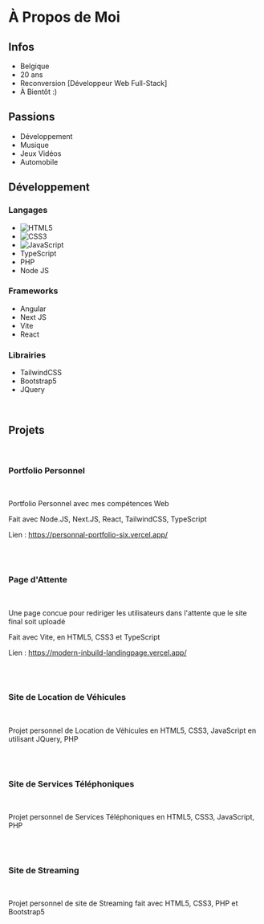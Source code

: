 # À Propos de Moi

## Infos

- Belgique
- 20 ans
- Reconversion [Développeur Web Full-Stack]
- À Bientôt :)

## Passions

- Développement
- Musique
- Jeux Vidéos
- Automobile

## Développement

### Langages

- ![HTML5](https://img.shields.io/badge/html5-%23E34F26.svg?style=for-the-badge&logo=html5&logoColor=white)
- ![CSS3](https://img.shields.io/badge/css3-%231572B6.svg?style=for-the-badge&logo=css3&logoColor=white)
- ![JavaScript](https://img.shields.io/badge/javascript-%23323330.svg?style=for-the-badge&logo=javascript&logoColor=%23F7DF1E)
- TypeScript
- PHP
- Node JS

### Frameworks

- Angular
- Next JS
- Vite
- React

### Librairies

- TailwindCSS
- Bootstrap5
- JQuery
  
<br>

## Projets
<br>

### Portfolio Personnel
<br>

Portfolio Personnel avec mes compétences Web

Fait avec Node.JS, Next.JS, React, TailwindCSS, TypeScript

Lien : https://personnal-portfolio-six.vercel.app/

<br><br>

### Page d'Attente
<br>

Une page concue pour rediriger les utilisateurs dans l'attente que le site final soit uploadé

Fait avec Vite, en HTML5, CSS3 et TypeScript

Lien : https://modern-inbuild-landingpage.vercel.app/

<br><br>

### Site de Location de Véhicules
<br>

Projet personnel de Location de Véhicules en HTML5, CSS3, JavaScript en utilisant JQuery, PHP

<br><br>

### Site de Services Téléphoniques
<br>

Projet personnel de Services Téléphoniques en HTML5, CSS3, JavaScript, PHP

<br><br>

### Site de Streaming
<br>

Projet personnel de site de Streaming fait avec HTML5, CSS3, PHP et Bootstrap5
